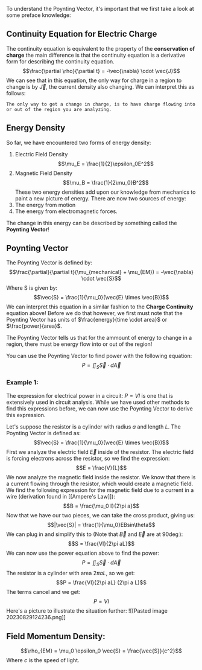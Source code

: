 To understand the Poynting Vector, it's important that we first take a look at some preface knowledge:
## Continuity Equation for Electric Charge
The continuity equation is equivalent to the property of the **conservation of charge** the main difference is that the continuity equation is a derivative form for describing the continuity equation.
$$\frac{\partial \rho}{\partial t} = -\vec{\nabla} \cdot \vec{J}$$
We can see that in this equation, the only way for charge in a region to change is by $\vec{J}$, the current density also changing. We can interpret this as follows:

	The only way to get a change in charge, is to have charge flowing into or out of the region you are analyzing.

## Energy Density
So far, we have encountered two forms of energy density:
1. Electric Field Density
$$\mu_E = \frac{1}{2}\epsilon_0E^2$$
1. Magnetic Field Density
 $$\mu_B = \frac{1}{2\mu_0}B^2$$
These two energy densities add upon our knowledge from mechanics to paint a new picture of energy. There are now two sources of energy: 
1. The energy from motion
2. The energy from electromagnetic forces.

The change in this energy can be described by something called the **Poynting Vector**!

## Poynting Vector
The Poynting Vector is defined by:
$$\frac{\partial}{\partial t}(\mu_{mechanical} + \mu_{EM}) = -\vec{\nabla} \cdot \vec{S}$$
Where S is given by:
$$\vec{S} = \frac{1}{\mu_0}(\vec{E} \times \vec{B})$$
We can interpret this equation in a similar fashion to the **Charge Continuity** equation above! Before we do that however, we first must note that the Poynting Vector has units of $\frac{energy}{time \cdot area}$ or $\frac{power}{area}$.
	
The Poynting Vector tells us that for the ammount of energy to change in a region, there must be energy flow into or out of the region!
	
You can use the Poynting Vector to find power with the following equation:
$$P = \iint_S \vec{S} \cdot d\vec{A}$$
### Example 1:
The expression for electrical power in a circuit: $P = VI$ is one that is extensively used in circuit analysis. While we have used other methods to find this expressions before, we can now use the Poynting Vector to derive this expression.
	
Let's suppose the resistor is a cylinder with radius $a$ and length $L$. The Poynting Vector is defined as:
$$\vec{S} = \frac{1}{\mu_0}(\vec{E} \times \vec{B})$$
First we analyze the electric field $\vec{E}$ inside of the resistor. The electric field is forcing electrons across the resistor, so we find the expression:
$$E = \frac{V}{L}$$
We now analyze the magnetic field inside the resistor. We know that there is a current flowing through the resistor, which would create a magnetic field. We find the following expression for the magnetic field due to a current in a wire (derivation found in [[Ampere's Law]]):
$$B = \frac{\mu_0 I}{2\pi a}$$
Now that we have our two pieces, we can take the cross product, giving us:
$$|\vec{S}| = \frac{1}{\mu_0}EBsin\theta$$
We can plug in and simplify this to (Note that $\vec{B}$ and $\vec{E}$ are at $90\deg$):
$$S = \frac{VI}{2\pi aL}$$
We can now use the power equation above to find the power:
$$P = \iint_S \vec{S} \cdot d\vec{A}$$
The resistor is a cylinder with area $2\pi a L$, so we get:
$$P = \frac{VI}{2\pi aL} (2\pi a L)$$
The terms cancel and we get:
$$P = VI$$
Here's a picture to illustrate the situation further:
![[Pasted image 20230829124236.png]]

## Field Momentum Density:
$$\rho_{EM} = \mu_0 \epsilon_0 \vec{S} = \frac{\vec{S}}{c^2}$$
Where $c$ is the speed of light.